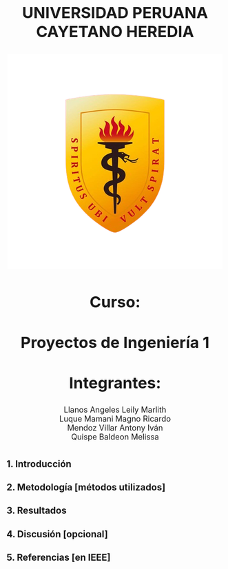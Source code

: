 <div style="text-align: center;">
    <h2 style="font-size: 36px; font-weight: bold;">UNIVERSIDAD PERUANA CAYETANO HEREDIA</h2>
    <img src="escudo.png" alt="Descripción de la imagen">
    <h2 style="font-size: 36px; font-weight: bold;">Curso:</h2>
    <h2 style="font-size: 36px;">Proyectos de Ingeniería 1</h2>
    <h2 style="font-size: 36px; font-weight: bold;">Integrantes:</h2>
    <p style="font-size: 18px; margin-top: 10px;">
        Llanos Angeles Leily Marlith<br>
        Luque Mamani Magno Ricardo<br>
        Mendoz Villar Antony Iván<br>
        Quispe Baldeon Melissa<br>
    </p>
</div>


#
#


## **1. Introducción**

## **2. Metodología [métodos utilizados]**

## **3. Resultados**

## **4. Discusión [opcional]**

## **5. Referencias [en IEEE]**

